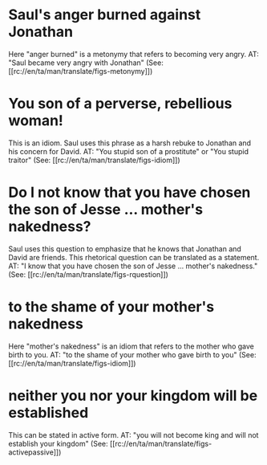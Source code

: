 # Saul's anger burned against Jonathan

Here "anger burned" is a metonymy that refers to becoming very angry. AT: "Saul became very angry with Jonathan" (See: [[rc://en/ta/man/translate/figs-metonymy]])

# You son of a perverse, rebellious woman!

This is an idiom. Saul uses this phrase as a harsh rebuke to Jonathan and his concern for David. AT: "You stupid son of a prostitute" or "You stupid traitor" (See: [[rc://en/ta/man/translate/figs-idiom]])

# Do I not know that you have chosen the son of Jesse ... mother's nakedness?

Saul uses this question to emphasize that he knows that Jonathan and David are friends. This rhetorical question can be translated as a statement. AT: "I know that you have chosen the son of Jesse ... mother's nakedness." (See: [[rc://en/ta/man/translate/figs-rquestion]])

# to the shame of your mother's nakedness

Here "mother's nakedness" is an idiom that refers to the mother who gave birth to you. AT: "to the shame of your mother who gave birth to you" (See: [[rc://en/ta/man/translate/figs-idiom]])

# neither you nor your kingdom will be established

This can be stated in active form. AT: "you will not become king and will not establish your kingdom" (See: [[rc://en/ta/man/translate/figs-activepassive]])